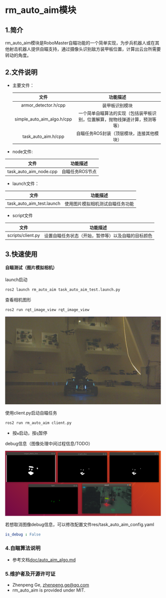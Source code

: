 # rm_auto_aim模块

## 1.简介

rm_auto_aim模块是RoboMaster自瞄功能的一个简单实现，为步兵机器人或在其他射击机器人提供自瞄支持，通过摄像头识别敌方装甲板位置，计算出云台所需要转动的角度。

## 2.文件说明

* 主要文件：

  |            文件            |                           功能描述                           |
  | :------------------------: | :----------------------------------------------------------: |
  |    armor_detector.h/cpp    |                        装甲板识别模块                        |
  | simple_auto_aim_algo.h/cpp | 一个简单自瞄算法的实现（包括装甲板识别，位置解算，抛物线弹道计算，预测等等） |
  |    task_auto_aim.h/cpp     |          自瞄任务ROS封装（顶层模块，连接其他模块）           |

*  node文件:

  |          文件          |    功能描述     |
  | :--------------------: | :-------------: |
  | task_auto_aim_node.cpp | 自瞄任务ROS节点 |

* launch文件：

|           文件            |             功能描述             |
| :-----------------------: | :------------------------------: |
| task_auto_aim_test.launch | 使用图片模拟相机测试自瞄任务功能 |

* script文件

|       文件        |                      功能描述                      |
| :---------------: | :------------------------------------------------: |
| scripts/client.py | 设置自瞄任务状态（开始，暂停等）以及自瞄的目标颜色 |

## 3.快速使用

#### 自瞄测试（图片模拟相机）

launch启动

```bash
ros2 launch rm_auto_aim task_auto_aim_test.launch.py 
```

查看相机图形

```bash
ros2 run rqt_image_view rqt_image_view
```

![](res/test.jpg)

使用client.py启动自瞄任务

```bash
ros2 run rm_auto_aim client.py
```

* 按`w`启动，按`q`暂停

debug信息（图像处理中间过程信息/TODO）

![](doc/imgs/test_result.png)

若想取消图像debug信息，可以修改配置文件res/task_auto_aim_config.yaml

```yaml
is_debug : False
```

### 4.自瞄算法说明

* 参考文档[doc/auto_aim_algo.md](doc/auto_aim_algo.md)

### 5.维护者及开源许可证

- Zhenpeng Ge,  zhenpeng.ge@qq.com
- rm_auto_aim is provided under MIT.
